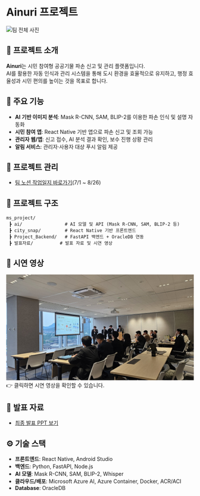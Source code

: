 # Ainuri 프로젝트

![팀 전체 사진](발표%20자료/DSC00560.JPG)

## 📌 프로젝트 소개
**Ainuri**는 시민 참여형 공공기물 파손 신고 및 관리 플랫폼입니다.  
AI를 활용한 자동 인식과 관리 시스템을 통해 도시 환경을 효율적으로 유지하고, 행정 효율성과 시민 편의를 높이는 것을 목표로 합니다.  

## 🚀 주요 기능
- **AI 기반 이미지 분석**: Mask R-CNN, SAM, BLIP-2를 이용한 파손 인식 및 설명 자동화  
- **시민 참여 앱**: React Native 기반 앱으로 파손 신고 및 조회 가능  
- **관리자 웹/앱**: 신고 접수, AI 분석 결과 확인, 보수 진행 상황 관리  
- **알림 서비스**: 관리자·사용자 대상 푸시 알림 제공

## 📔 프로젝트 관리
- [팀 노션 작업일지 바로가기](https://www.notion.so/MS-_-2623063e76788088b526cc2f40b0911f?source=copy_link)(7/1 ~ 8/26)

## 📂 프로젝트 구조
```
ms_project/
 ┣ ai/                # AI 모델 및 API (Mask R-CNN, SAM, BLIP-2 등)
 ┣ city_snap/         # React Native 기반 프론트엔드
 ┣ Project_Backend/   # FastAPI 백엔드 + OracleDB 연동
 ┣ 발표자료/          # 발표 자료 및 시연 영상
```

## 🎥 시연 영상
[![시연 영상](발표%20자료/KakaoTalk_20250828_120746622_28.jpg)](발표%20자료/시연영상.mp4)  
👉 클릭하면 시연 영상을 확인할 수 있습니다.

## 📑 발표 자료
- [최종 발표 PPT 보기](발표%20자료/Ainuri_최종발표_제출용.pptx)

## ⚙️ 기술 스택
- **프론트엔드**: React Native, Android Studio  
- **백엔드**: Python, FastAPI, Node.js
- **AI 모델**: Mask R-CNN, SAM, BLIP-2, Whisper  
- **클라우드/배포**: Microsoft Azure AI, Azure Container, Docker, ACR/ACI
- **Database**: OracleDB

